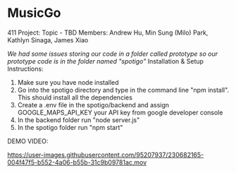 # MusicGo
411 Project: Topic - TBD
Members: Andrew Hu, Min Sung (Milo) Park, Kathlyn Sinaga, James Xiao

*We had some issues storing our code in a folder called prototype so our prototype code is in the folder named "spotigo"*
Installation & Setup Instructions:
1) Make sure you have node installed
2) Go into the spotigo directory and type in the command line "npm install". This should install all the dependencies
3) Create a .env file in the spotigo/backend and assign GOOGLE_MAPS_API_KEY your API key from google developer console
4) In the backend folder run "node server.js"
5) In the spotigo folder run "npm start"

DEMO VIDEO:


https://user-images.githubusercontent.com/95207937/230682165-004f47f5-b552-4a06-b55b-31c9b09781ac.mov

